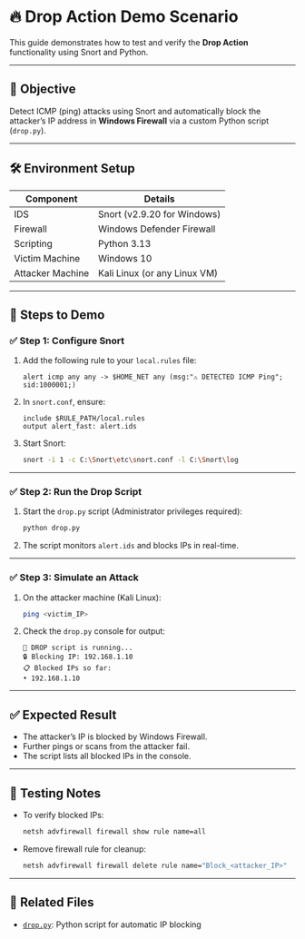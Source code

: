 
# 🔥 Drop Action Demo Scenario

This guide demonstrates how to test and verify the **Drop Action** functionality using Snort and Python.

---

## 🎯 Objective
Detect ICMP (ping) attacks using Snort and automatically block the attacker’s IP address in **Windows Firewall** via a custom Python script (`drop.py`).

---

## 🛠 Environment Setup

| Component         | Details                    |
|--------------------|-----------------------------|
| IDS               | Snort (v2.9.20 for Windows) |
| Firewall          | Windows Defender Firewall   |
| Scripting         | Python 3.13                  |
| Victim Machine    | Windows 10                  |
| Attacker Machine  | Kali Linux (or any Linux VM)|

---

## 🚀 Steps to Demo

### ✅ Step 1: Configure Snort

1. Add the following rule to your `local.rules` file:  
   ```text
   alert icmp any any -> $HOME_NET any (msg:"⚠️ DETECTED ICMP Ping"; sid:1000001;)
   ```
2. In `snort.conf`, ensure:  
   ```text
   include $RULE_PATH/local.rules
   output alert_fast: alert.ids
   ```
3. Start Snort:  
   ```bash
   snort -i 1 -c C:\Snort\etc\snort.conf -l C:\Snort\log
   ```

---

### ✅ Step 2: Run the Drop Script

1. Start the `drop.py` script (Administrator privileges required):  
   ```bash
   python drop.py
   ```
2. The script monitors `alert.ids` and blocks IPs in real-time.

---

### ✅ Step 3: Simulate an Attack

1. On the attacker machine (Kali Linux):  
   ```bash
   ping <victim_IP>
   ```
2. Check the `drop.py` console for output:  
   ```text
   🚨 DROP script is running...
   🔒 Blocking IP: 192.168.1.10
   📋 Blocked IPs so far:
   • 192.168.1.10
   ```

---

## ✅ Expected Result

- The attacker’s IP is blocked by Windows Firewall.  
- Further pings or scans from the attacker fail.  
- The script lists all blocked IPs in the console.

---

## 🧪 Testing Notes
- To verify blocked IPs:  
  ```bash
  netsh advfirewall firewall show rule name=all
  ```
- Remove firewall rule for cleanup:  
  ```bash
  netsh advfirewall firewall delete rule name="Block_<attacker_IP>"
  ```

---

## 📄 Related Files
- [`drop.py`](./drop.py): Python script for automatic IP blocking

